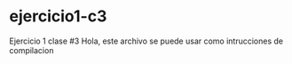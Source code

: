# ejercicio1-c3
Ejercicio 1 clase #3
Hola, este archivo se puede usar como intrucciones de compilacion
